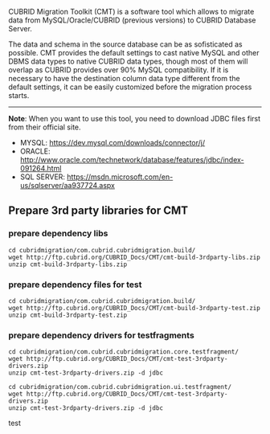 CUBRID Migration Toolkit (CMT) is a software tool which allows to migrate data from MySQL/Oracle/CUBRID (previous versions) to CUBRID Database Server.

The data and schema in the source database can be as sofisticated as possible. CMT provides the default settings to cast native MySQL and other DBMS data types to native CUBRID data types, though most of them will overlap as CUBRID provides over 90% MySQL compatibility. If it is necessary to have the destination column data type different from the default settings, it can be easily customized before the migration process starts.

---
__Note__: When you want to use this tool, you need to download JDBC files first from their official site.

 - MYSQL: https://dev.mysql.com/downloads/connector/j/
 - ORACLE: http://www.oracle.com/technetwork/database/features/jdbc/index-091264.html
 - SQL SERVER: https://msdn.microsoft.com/en-us/sqlserver/aa937724.aspx

## Prepare 3rd party libraries for CMT

### prepare dependency libs

```
cd cubridmigration/com.cubrid.cubridmigration.build/
wget http://ftp.cubrid.org/CUBRID_Docs/CMT/cmt-build-3rdparty-libs.zip
unzip cmt-build-3rdparty-libs.zip
```

### prepare dependency files for test

```
cd cubridmigration/com.cubrid.cubridmigration.build/
wget http://ftp.cubrid.org/CUBRID_Docs/CMT/cmt-build-3rdparty-test.zip
unzip cmt-build-3rdparty-test.zip
```

### prepare dependency drivers for testfragments

```
cd cubridmigration/com.cubrid.cubridmigration.core.testfragment/
wget http://ftp.cubrid.org/CUBRID_Docs/CMT/cmt-test-3rdparty-drivers.zip
unzip cmt-test-3rdparty-drivers.zip -d jdbc

cd cubridmigration/com.cubrid.cubridmigration.ui.testfragment/
wget http://ftp.cubrid.org/CUBRID_Docs/CMT/cmt-test-3rdparty-drivers.zip
unzip cmt-test-3rdparty-drivers.zip -d jdbc
```

test
